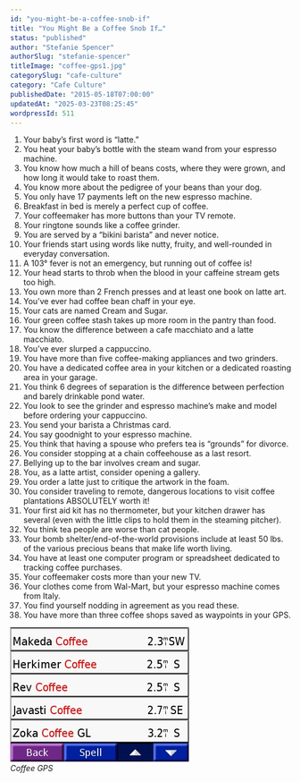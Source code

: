 ```yaml
---
id: "you-might-be-a-coffee-snob-if"
title: "You Might Be a Coffee Snob If…"
status: "published"
author: "Stefanie Spencer"
authorSlug: "stefanie-spencer"
titleImage: "coffee-gps1.jpg"
categorySlug: "cafe-culture"
category: "Cafe Culture"
publishedDate: "2015-05-18T07:00:00"
updatedAt: "2025-03-23T08:25:45"
wordpressId: 511
---
```


1.  Your baby’s first word is “latte.”
2.  You heat your baby’s bottle with the steam wand from your espresso machine.
3.  You know how much a hill of beans costs, where they were grown, and how long it would take to roast them.
4.  You know more about the pedigree of your beans than your dog.
5.  You only have 17 payments left on the new espresso machine.
6.  Breakfast in bed is merely a perfect cup of coffee.
7.  Your coffeemaker has more buttons than your TV remote.
8.  Your ringtone sounds like a coffee grinder.
9.  You are served by a “bikini barista” and never notice.
10.  Your friends start using words like nutty, fruity, and well-rounded in everyday conversation.
11.  A 103° fever is not an emergency, but running out of coffee is!
12.  Your head starts to throb when the blood in your caffeine stream gets too high.
13.  You own more than 2 French presses and at least one book on latte art.
14.  You’ve ever had coffee bean chaff in your eye.
15.  Your cats are named Cream and Sugar.
16.  Your green coffee stash takes up more room in the pantry than food.
17.  You know the difference between a cafe macchiato and a latte macchiato.
18.  You’ve ever slurped a cappuccino.
19.  You have more than five coffee-making appliances and two grinders.
20.  You have a dedicated coffee area in your kitchen or a dedicated roasting area in your garage.
21.  You think 6 degrees of separation is the difference between perfection and barely drinkable pond water.
22.  You look to see the grinder and espresso machine’s make and model before ordering your cappuccino.
23.  You send your barista a Christmas card.
24.  You say goodnight to your espresso machine.
25.  You think that having a spouse who prefers tea is “grounds” for divorce.
26.  You consider stopping at a chain coffeehouse as a last resort.
27.  Bellying up to the bar involves cream and sugar.
28.  You, as a latte artist, consider opening a gallery.
29.  You order a latte just to critique the artwork in the foam.
30.  You consider traveling to remote, dangerous locations to visit coffee plantations ABSOLUTELY worth it!
31.  Your first aid kit has no thermometer, but your kitchen drawer has several (even with the little clips to hold them in the steaming pitcher).
32.  You think tea people are worse than cat people.
33.  Your bomb shelter/end-of-the-world provisions include at least 50 lbs. of the various precious beans that make life worth living.
34.  You have at least one computer program or spreadsheet dedicated to tracking coffee purchases.
35.  Your coffeemaker costs more than your new TV.
36.  Your clothes come from Wal-Mart, but your espresso machine comes from Italy.
37.  You find yourself nodding in agreement as you read these.
38.  You have more than three coffee shops saved as waypoints in your GPS.

![coffee GPS](coffee-gps1.jpg)  
*Coffee GPS*